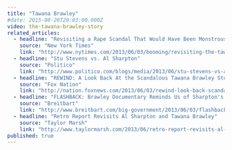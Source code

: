 ```yaml
---
title: "Tawana Brawley"
#date: 2015-08-20T20:03:00.000Z
video: the-tawana-brawley-story
related_articles:
  - headline: "Revisiting a Rape Scandal That Would Have Been Monstrous if True"
    source: "New York Times"
    link: "http://www.nytimes.com/2013/06/03/booming/revisiting-the-tawana-brawley-rape-scandal.html?ref=booming&_r=0"
  - headline: "Stu Stevens vs. Al Sharpton"
    source: "Politico"
    link: "http://www.politico.com/blogs/media/2013/06/stu-stevens-vs-al-sharpton-165242.html"
  - headline: "REWIND: A Look Back At the Scandalous Tawana Brawley Story"
    source: "Fox Nation"
    link: "http://nation.foxnews.com/2013/06/03/rewind-look-back-scandalous-tawana-brawley-story"
  - headline: "FLASHBACK: Brawley Documentary Reminds Us of Sharpton's Past"
    source: "Breitbart"
    link: "http://www.breitbart.com/big-government/2013/06/03/flashback-brawley-video-reminds-us-how-horrible-al-sharpton-is/"
  - headline: "Retro Report Revisits Al Sharpton and Tawana Brawley"
    source: "Taylor Marsh"
    link: "http://www.taylormarsh.com/2013/06/retro-report-revisits-al-sharpton-and-tawana-brawley/"
published: true
---
```


